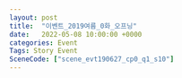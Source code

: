 ```yaml
---
layout: post
title:  "이벤트_2019여름_0화_오프닝"
date:   2022-05-08 10:00:00 +0000
categories: Event
Tags: Story Event
SceneCode: ["scene_evt190627_cp0_q1_s10"]
---
```

